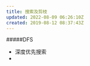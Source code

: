 ```yaml
---
title: 搜索及剪枝
updated: 2022-08-09 06:26:10Z
created: 2019-08-12 08:37:43Z
---
```


#####DFS
* 深度优先搜索
* 